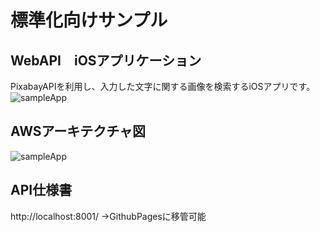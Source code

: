 # 標準化向けサンプル
## WebAPI　iOSアプリケーション

PixabayAPIを利用し、入力した文字に関する画像を検索するiOSアプリです。
![sampleApp](https://user-images.githubusercontent.com/126561077/227759269-2d51ebf2-a144-44d2-a994-9f02e773b0e9.gif)

## AWSアーキテクチャ図
![sampleApp](https://raw.githubusercontent.com//standard-proj/main/aws-arch.drawio.svg)

## API仕様書
http://localhost:8001/
→GithubPagesに移管可能

